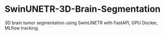 # SwinUNETR-3D-Brain-Segmentation
3D brain tumor segmentation using SwinUNETR with FastAPI, GPU Docker, MLflow tracking.
